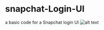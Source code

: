 # snapchat-Login-UI
a basic code for a Snapchat login UI
![alt text](https://github.com/samridhi18/snapchat-Login-UI/blob/master/ss.png)
